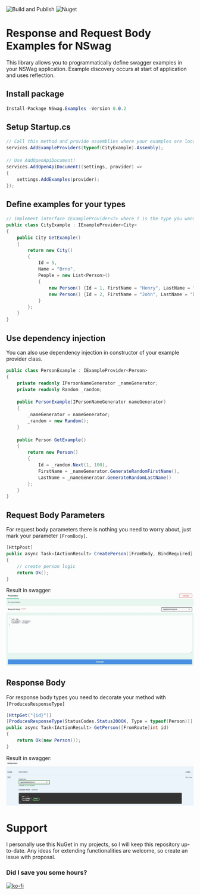 ![Build and Publish](https://github.com/vaclavnovotny/NSwag.Examples/workflows/Build%20and%20Publish/badge.svg) ![Nuget](https://img.shields.io/nuget/v/NSwag.Examples?color=blue)
# Response and Request Body Examples for NSwag
This library allows you to programmatically define swagger examples in your NSWag application. Example discovery occurs at start of application and uses reflection. 

## Install package

```csharp
Install-Package NSwag.Examples -Version 0.0.2
```

## Setup Startup.cs

```csharp
// Call this method and provide assemblies where your examples are located
services.AddExampleProviders(typeof(CityExample).Assembly);

// Use AddOpenApiDocument!
services.AddOpenApiDocument((settings, provider) =>
{
    settings.AddExamples(provider);
});
```

## Define examples for your types

```csharp
// Implement interface IExampleProvider<T> where T is the type you want to define.
public class CityExample : IExampleProvider<City>
{
    public City GetExample()
    {
        return new City()
        {
            Id = 5,
            Name = "Brno",
            People = new List<Person>()
            {
                new Person() {Id = 1, FirstName = "Henry", LastName = "Cavill"},
                new Person() {Id = 2, FirstName = "John", LastName = "Doe"}
            }
        };
    }
}
```

## Use dependency injection

You can also use dependency injection in constructor of your example provider class.
```csharp
public class PersonExample : IExampleProvider<Person>
{
    private readonly IPersonNameGenerator _nameGenerator;
    private readonly Random _random;

    public PersonExample(IPersonNameGenerator nameGenerator)
    {
        _nameGenerator = nameGenerator;
        _random = new Random(); 
    }

    public Person GetExample()
    {
        return new Person()
        {
            Id = _random.Next(1, 100),
            FirstName = _nameGenerator.GenerateRandomFirstName(),
            LastName = _nameGenerator.GenerateRandomLastName()
        };
    }
}
```

## Request Body Parameters

For request body parameters there is nothing you need to worry about, just mark your parameter `[FromBody]`.
```csharp
[HttpPost]
public async Task<IActionResult> CreatePerson([FromBody, BindRequired] Person person)
{
    // create person logic
    return Ok();
}
```
Result in swagger:
![Image of request body](https://github.com/vaclavnovotny/images/blob/main/requestExample.JPG)

## Response Body

For response body types you need to decorate your method with `[ProducesResponseType]`
```csharp
[HttpGet("{id}")]
[ProducesResponseType(StatusCodes.Status200OK, Type = typeof(Person))]
public async Task<IActionResult> GetPerson([FromRoute]int id)
{
    return Ok(new Person());
}
```

Result in swagger:
![Image of request body](https://github.com/vaclavnovotny/images/blob/main/responseExampleSingle.JPG)

# Support
I personally use this NuGet in my projects, so I will keep this repository up-to-date. Any ideas for extending functionalities are welcome, so create an issue with proposal. 

### Did I save you some hours?
[![ko-fi](https://www.ko-fi.com/img/githubbutton_sm.svg)](https://ko-fi.com/U7U72G1A2)

